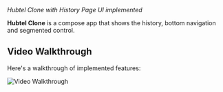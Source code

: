 *Hubtel Clone with History Page UI implemented*


**Hubtel Clone** is a compose app that shows the history, bottom navigation and segmented control. 


## Video Walkthrough

Here's a walkthrough of implemented features:

<img src='https://gifyu.com/image/S73X8' title='Video Walkthrough' width='' alt='Video Walkthrough' />
